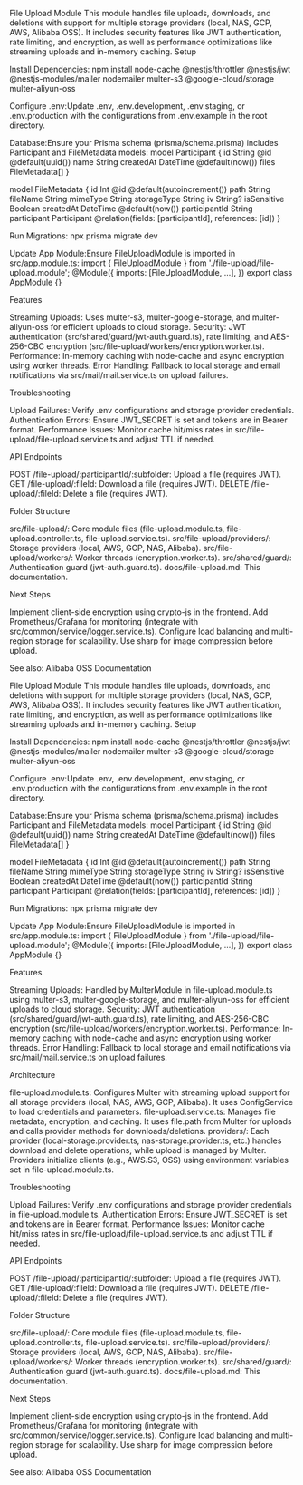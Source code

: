 File Upload Module
This module handles file uploads, downloads, and deletions with support for multiple storage providers (local, NAS, GCP, AWS, Alibaba OSS). It includes security features like JWT authentication, rate limiting, and encryption, as well as performance optimizations like streaming uploads and in-memory caching.
Setup

Install Dependencies:
npm install node-cache @nestjs/throttler @nestjs/jwt @nestjs-modules/mailer nodemailer multer-s3 @google-cloud/storage multer-aliyun-oss

Configure .env:Update .env, .env.development, .env.staging, or .env.production with the configurations from .env.example in the root directory.

Database:Ensure your Prisma schema (prisma/schema.prisma) includes Participant and FileMetadata models:
model Participant {
id String @id @default(uuid())
name String
createdAt DateTime @default(now())
files FileMetadata[]
}

model FileMetadata {
id Int @id @default(autoincrement())
path String
fileName String
mimeType String
storageType String
iv String?
isSensitive Boolean
createdAt DateTime @default(now())
participantId String
participant Participant @relation(fields: [participantId], references: [id])
}

Run Migrations:
npx prisma migrate dev

Update App Module:Ensure FileUploadModule is imported in src/app.module.ts:
import { FileUploadModule } from './file-upload/file-upload.module';
@Module({
imports: [FileUploadModule, ...],
})
export class AppModule {}

Features

Streaming Uploads: Uses multer-s3, multer-google-storage, and multer-aliyun-oss for efficient uploads to cloud storage.
Security: JWT authentication (src/shared/guard/jwt-auth.guard.ts), rate limiting, and AES-256-CBC encryption (src/file-upload/workers/encryption.worker.ts).
Performance: In-memory caching with node-cache and async encryption using worker threads.
Error Handling: Fallback to local storage and email notifications via src/mail/mail.service.ts on upload failures.

Troubleshooting

Upload Failures: Verify .env configurations and storage provider credentials.
Authentication Errors: Ensure JWT_SECRET is set and tokens are in Bearer <token> format.
Performance Issues: Monitor cache hit/miss rates in src/file-upload/file-upload.service.ts and adjust TTL if needed.

API Endpoints

POST /file-upload/:participantId/:subfolder: Upload a file (requires JWT).
GET /file-upload/:fileId: Download a file (requires JWT).
DELETE /file-upload/:fileId: Delete a file (requires JWT).

Folder Structure

src/file-upload/: Core module files (file-upload.module.ts, file-upload.controller.ts, file-upload.service.ts).
src/file-upload/providers/: Storage providers (local, AWS, GCP, NAS, Alibaba).
src/file-upload/workers/: Worker threads (encryption.worker.ts).
src/shared/guard/: Authentication guard (jwt-auth.guard.ts).
docs/file-upload.md: This documentation.

Next Steps

Implement client-side encryption using crypto-js in the frontend.
Add Prometheus/Grafana for monitoring (integrate with src/common/service/logger.service.ts).
Configure load balancing and multi-region storage for scalability.
Use sharp for image compression before upload.

See also: Alibaba OSS Documentation

File Upload Module
This module handles file uploads, downloads, and deletions with support for multiple storage providers (local, NAS, GCP, AWS, Alibaba OSS). It includes security features like JWT authentication, rate limiting, and encryption, as well as performance optimizations like streaming uploads and in-memory caching.
Setup

Install Dependencies:
npm install node-cache @nestjs/throttler @nestjs/jwt @nestjs-modules/mailer nodemailer multer-s3 @google-cloud/storage multer-aliyun-oss

Configure .env:Update .env, .env.development, .env.staging, or .env.production with the configurations from .env.example in the root directory.

Database:Ensure your Prisma schema (prisma/schema.prisma) includes Participant and FileMetadata models:
model Participant {
id String @id @default(uuid())
name String
createdAt DateTime @default(now())
files FileMetadata[]
}

model FileMetadata {
id Int @id @default(autoincrement())
path String
fileName String
mimeType String
storageType String
iv String?
isSensitive Boolean
createdAt DateTime @default(now())
participantId String
participant Participant @relation(fields: [participantId], references: [id])
}

Run Migrations:
npx prisma migrate dev

Update App Module:Ensure FileUploadModule is imported in src/app.module.ts:
import { FileUploadModule } from './file-upload/file-upload.module';
@Module({
imports: [FileUploadModule, ...],
})
export class AppModule {}

Features

Streaming Uploads: Handled by MulterModule in file-upload.module.ts using multer-s3, multer-google-storage, and multer-aliyun-oss for efficient uploads to cloud storage.
Security: JWT authentication (src/shared/guard/jwt-auth.guard.ts), rate limiting, and AES-256-CBC encryption (src/file-upload/workers/encryption.worker.ts).
Performance: In-memory caching with node-cache and async encryption using worker threads.
Error Handling: Fallback to local storage and email notifications via src/mail/mail.service.ts on upload failures.

Architecture

file-upload.module.ts: Configures Multer with streaming upload support for all storage providers (local, NAS, AWS, GCP, Alibaba). It uses ConfigService to load credentials and parameters.
file-upload.service.ts: Manages file metadata, encryption, and caching. It uses file.path from Multer for uploads and calls provider methods for downloads/deletions.
providers/: Each provider (local-storage.provider.ts, nas-storage.provider.ts, etc.) handles download and delete operations, while upload is managed by Multer. Providers initialize clients (e.g., AWS.S3, OSS) using environment variables set in file-upload.module.ts.

Troubleshooting

Upload Failures: Verify .env configurations and storage provider credentials in file-upload.module.ts.
Authentication Errors: Ensure JWT_SECRET is set and tokens are in Bearer <token> format.
Performance Issues: Monitor cache hit/miss rates in src/file-upload/file-upload.service.ts and adjust TTL if needed.

API Endpoints

POST /file-upload/:participantId/:subfolder: Upload a file (requires JWT).
GET /file-upload/:fileId: Download a file (requires JWT).
DELETE /file-upload/:fileId: Delete a file (requires JWT).

Folder Structure

src/file-upload/: Core module files (file-upload.module.ts, file-upload.controller.ts, file-upload.service.ts).
src/file-upload/providers/: Storage providers (local, AWS, GCP, NAS, Alibaba).
src/file-upload/workers/: Worker threads (encryption.worker.ts).
src/shared/guard/: Authentication guard (jwt-auth.guard.ts).
docs/file-upload.md: This documentation.

Next Steps

Implement client-side encryption using crypto-js in the frontend.
Add Prometheus/Grafana for monitoring (integrate with src/common/service/logger.service.ts).
Configure load balancing and multi-region storage for scalability.
Use sharp for image compression before upload.

See also: Alibaba OSS Documentation
